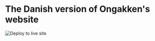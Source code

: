 # The Danish version of Ongakken's website
 
![Deploy to live site](https://github.com/ongakken/ongakken-web_DK/workflows/Deploy%20to%20Firebase%20Hosting%20on%20merge/badge.svg?branch=live)
